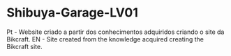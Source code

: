 # Shibuya-Garage-LV01
Pt - Website criado a partir dos conhecimentos adquiridos criando o site da Bikcraft. EN - Site created from the knowledge acquired creating the Bikcraft site.

